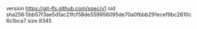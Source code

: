 version https://git-lfs.github.com/spec/v1
oid sha256:5bb57f3ae5d1ac21fcf58de559956095de70a0fbbb291ecef9bc2610c6c1bca7
size 8345
